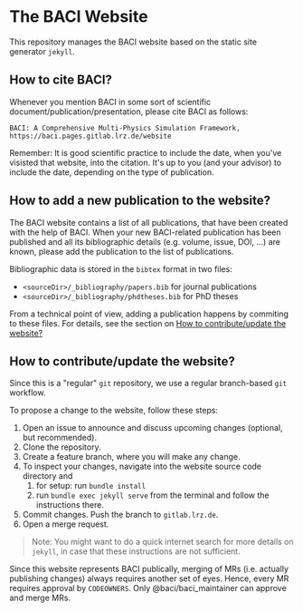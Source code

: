 # The BACI Website

This repository manages the BACI website based on the static site generator `jekyll`.

## How to cite BACI?

Whenever you mention BACI in some sort of scientific document/publication/presentation, please cite BACI as follows:

```
BACI: A Comprehensive Multi-Physics Simulation Framework, https://baci.pages.gitlab.lrz.de/website
```

Remember: It is good scientific practice to include the date, when you've visisted that website, into the citation. It's up to you (and your advisor) to include the date, depending on the type of publication.

## How to add a new publication to the website?

The BACI website contains a list of all publications, that have been created with the help of BACI. When your new BACI-related publication has been published and all its bibliographic details (e.g. volume, issue, DOI, ...) are known, please add the publication to the list of publications.

Bibliographic data is stored in the `bibtex` format in two files:

- `<sourceDir>/_bibliography/papers.bib` for journal publications
- `<sourceDir>/_bibliography/phdtheses.bib` for PhD theses

From a technical point of view, adding a publication happens by commiting to these files. For details, see the section on [How to contribute/update the website?](#How-to-contribute-update-the-website)

## How to contribute/update the website?

Since this is a "regular" `git` repository,
we use a regular branch-based `git` workflow.

To propose a change to the website, follow these steps:

1. Open an issue to announce and discuss upcoming changes (optional, but recommended).
1. Clone the repository.
1. Create a feature branch, where you will make any change.
1. To inspect your changes, navigate into the website source code directory and
    1. for setup: run `bundle install`
    1. run `bundle exec jekyll serve` from the terminal and follow the instructions there.
1. Commit changes. Push the branch to `gitlab.lrz.de`.
1. Open a merge request.

> Note: You might want to do a quick internet search for more details on `jekyll`, in case that these instructions are not sufficient.

Since this website represents BACI publically,
merging of MRs (i.e. actually publishing changes) always requires another set of eyes. Hence, every MR requires approval by `CODEOWNERS`. Only @baci/baci_maintainer can approve and merge MRs.